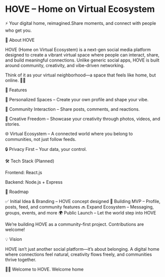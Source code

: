 # HOVE – Home on Virtual Ecosystem

⚡ Your digital home, reimagined.Share moments, and connect with people who get you.

📖 About HOVE

HOVE (Home on Virtual Ecosystem) is a next-gen social media platform designed to create a vibrant virtual space where people can interact, share, and build meaningful connections. Unlike generic social apps, HOVE is built around community, creativity, and vibe-driven networking.

Think of it as your virtual neighborhood—a space that feels like home, but online. 🏡✨

🚀 Features

🌟 Personalized Spaces – Create your own profile and shape your vibe.

💬 Community Interaction – Share posts, comments, and reactions.

🎨 Creative Freedom – Showcase your creativity through photos, videos, and stories.

🌐 Virtual Ecosystem – A connected world where you belong to communities, not just follow feeds.

🔒 Privacy First – Your data, your control.

🛠️ Tech Stack (Planned)

Frontend: React.js

Backend: Node.js + Express


📌 Roadmap

✅ Initial Idea & Branding – HOVE concept designed
🚧 Building MVP – Profile, posts, feed, and community features
🔜 Expand Ecosystem – Messaging, groups, events, and more
🌍 Public Launch – Let the world step into HOVE

We’re building HOVE as a community-first project. Contributions are welcome!

💡 Vision

HOVE isn’t just another social platform—it’s about belonging. A digital home where connections feel natural, creativity flows freely, and communities thrive together.

🏡✨ Welcome to HOVE. Welcome home
